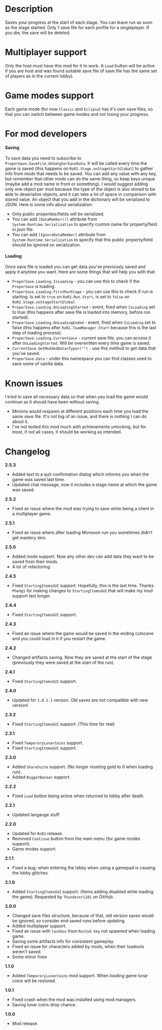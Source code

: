 # Description
Saves your progress at the start of each stage. You can leave run as soon as the stage started.
Only 1 save file for each profile for a singleplayer. If you die, the save will be deleted.

# Multiplayer support
Only the host must have this mod for it to work.
A `Load` button will be active if you are host and was found suitable save file (if save file has the same set of players as in the current lobby).

# Game modes support
Each game mode (for now `Classic` and `Eclipse`) has it's own save files, so that you can switch between game modes and not losing your progress.

# For mod developers
#### Saving
To save data you need to subscribe to `ProperSave.SaveFile.OnGatgherSaveData`. It will be called every time the game is saved (this happens on `RoR2.Stage.onStageStartGlobal`) to gather info from mods that needs to be saved. You can add any value with any key, but remember that other mods can do the same thing, so keep keys unique (maybe add a mod name in front or something). 
I would suggest adding only one object per mod because the type of the object is also stored to be able to deserialize objects, and it can take a lot of space in comparison with stored value. 
An object that you add in the dictionary will be serialized to JSON. Here is some info about serialization:

* Only public properties/fields will be serialized.
* You can add `[DataMember()]` attribute from `System.Runtime.Serialization` to specify custom name for property/field in json file.
* You can add `[IgnoreDataMember]` attribute from `System.Runtime.Serialization` to specify that this public property/field should be ignored on serialization.

#### Loading
Once save file is loaded you can get data you've previously saved and apply it anytime you want. Here are some things that will help you with that:

* `ProperSave.Loading.IsLoading` - you can use this to check if the `ProperSave` is loading.
* `ProperSave.Loading.FirstRunStage` - you can use this to check if run is starting. Is set to `true` on `RoR2.Run.Start`, is set to `false` on `RoR2.Stage.onStageStartGlobal`
* `ProperSave.Loading.OnLoadingStarted` - event, fired when `IsLoading` set to true (this happens after save file is loaded into memory, before run started).
* `ProperSave.Loading.OnLoadingEnded` - event, fired when `IsLoading` set to false (this happens after `RoR2.TeamManager.Start` because this is the last step of loading process).
* `ProperSave.Loading.CurrentSave` - current save file, you can access it after `OnLoadingStarted`. Will be overwritten every time game is saved.
* `CurrentSave.GetModdedData<Type>("")` - use this method to get data that you've saved.
* `ProperSave.Data` - under this namespace you can find classes used to save some of vanilla data. 

# Known issues
I tried to save all necessary data so that when you load the game would continue as it should have been without saving.

- Minions would respawn at different positions each time you load the same save file. It's not big of an issue, and there is nothing I can do about it.
- I've not tested this mod much with achievements unlocking, but for most, if not all cases, it should be working as intended. 

# Changelog
**2.5.3**

* Added text to a quit confirmation dialog which informs you when the game was saved last time.
* Updated chat message, now it includes a stage name at which the game was saved.

**2.5.2**

* Fixed an issue where the mod was trying to save while being a client in a multiplayer game.

**2.5.1**

* Fixed an issue where after loading Monsoon run you sometimes didn't get mastery skin.

**2.5.0**

* Added mods support. Now any other dev can add data they want to be saved from their mods. 
* A lot of refactoring.

**2.4.5**

* Fixed `StartingItemsGUI` support. Hopefully, this is the last time. Thanks `Phedg1` for making changes to `StartingItemsGUI` that will make my mod support last longer.

**2.4.4**

* Fixed `StartingItemsGUI` support.

**2.4.3**

* Fixed an issue where the game would be saved in the ending cutscene and you could load in it if you restart the game.

**2.4.2**

* Changed artifacts saving. Now they are saved at the start of the stage (previously they were saved at the start of the run).

**2.4.1**

* Fixed `StartingItemsGUI` support.

**2.4.0**

* Updated for `1.0.1.1` version. Old saves are not compatible with new version!

**2.3.2**

* Fixed `StartingItemsGUI` support. (This time for real)

**2.3.1**

* Fixed `TemporaryLunarCoins` support.
* Fixed `StartingItemsGUI` support.

**2.3.0**

* Added `ShareSuite` support. (No longer reseting gold to 0 when loading run).
* Added `BiggerBazaar` support.

**2.2.2**

* Fixed `Load` button being active when returned to lobby after death.

**2.2.1**

* Updated langauge stuff

**2.2.0**

* Updated for `RoR2` release.
* Removed `Continue` button from the main menu (for game modes support).
* Game modes support.

**2.1.1**

* Fixed a bug: when entering the lobby when using a gamepad is causing the lobby glitches.

**2.1.0**

* Added `StartingItemsGUI` support. (Items adding disabled while loading the game). Requested by `Thunderer1101` on GitHub.

**2.0.0**

* Changed save files structure, because of that, old version saves would be ignored, so consider end saved runs before updating.
* Added multiplayer support.
* Fixed an issue with `lockbox` from `Rusted key` not spawned when loading game.
* Saving some artifacts info for consistent gameplay.
* Fixed an issue for characters added by mods, when their loadouts weren't saved.
* Some minor fixes

**1.1.0**

* Added `TemporaryLunarCoins` mod support. When loading game lunar coins will be restored.

**1.0.1**

* Fixed crash when the mod was installed using mod managers.
* Saving lunar coins drop chance.

**1.0.0**

* Mod release.
